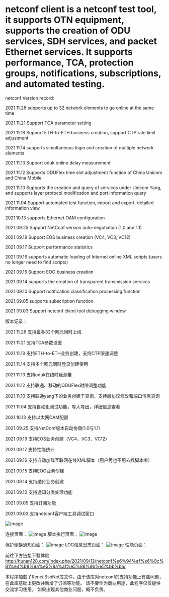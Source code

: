 # netconf client is a netconf test tool, it supports OTN equipment, supports the creation of ODU services, SDH services, and packet Ethernet services. It supports performance, TCA, protection groups, notifications, subscriptions, and automated testing.

netconf Version record:

2021.11.26 supports up to 32 network elements to go online at the same time

2021.11.21 Support TCA parameter setting

2021.11.18 Support ETH-to-ETH business creation, support CTP rate limit adjustment

2021.11.14 supports simultaneous login and creation of multiple network elements

2021.11.13 Support oduk online delay measurement

2021.11.12 Supports ODUFlex time slot adjustment function of China Unicom and China Mobile

2021.11.10 Supports the creation and query of services under Unicom Yang, and supports layer protocol modification and port information query

2021.11.04 Support automated test function, import and export, detailed information view

2021.10.13 supports Ethernet OAM configuration

2021.09.25 Support NetConf version auto-negotiation (1.0 and 1.1)

2021.09.19 Support EOS business creation (VC4, VC3, VC12)

2021.09.17 Support performance statistics

2021.09.16 supports automatic loading of Internet online XML scripts (users no longer need to find scripts)

2021.09.15 Support EOO business creation

2021.09.14 supports the creation of transparent transmission services

2021.09.10 Support notification classification processing function

2021.09.05 supports subscription function

2021.09.03 Support netconf client tool debugging window

版本记录：

2021.11.26 支持最多32个网元同时上线

2021.11.21 支持TCA参数设置

2021.11.18 支持ETH-to-ETH业务创建，支持CTP限速调整

2021.11.14 支持多个网元同时登录创建使用

2021.11.13 支持oduk在线时延测量

2021.11.12 支持联通、移动的ODUFlex时隙调整功能

2021.11.10 支持联通yang下的业务创建于查询，支持层协议修改和端口信息查询

2021.11.04 支持自动化测试功能，导入导出，详细信息查看

2021.10.13 支持以太网OAM配置

2021.09.25 支持NetConf版本自动协商(1.0与1.1)

2021.09.19 支持EOS业务创建（VC4、VC3、VC12）

2021.09.17 支持性能统计

2021.09.16 支持自动加载互联网在线XML脚本（用户再也不用去找脚本啦）

2021.09.15 支持EOO业务创建

2021.09.14 支持透传业务创建

2021.09.10 支持通知分类处理功能

2021.09.05 支持订阅功能

2021.09.03 支持netconf客户端工具调试窗口

![image](https://user-images.githubusercontent.com/59459264/144022899-1b9dd707-963e-49de-8767-691ca49d9689.png)

连接页面：
![image](https://user-images.githubusercontent.com/59459264/134663857-d1178673-a923-4d78-9786-5728aa74d0fd.png)
脚本执行页面：
![image](https://user-images.githubusercontent.com/59459264/134770811-24f7a836-3d17-41c7-b4e2-344793088d14.png)

保护倒换通知页面：
![image](https://user-images.githubusercontent.com/59459264/134770450-328ea051-5add-467d-918a-a5199f48cec7.png)
LOG信息日志页面：
![image](https://user-images.githubusercontent.com/59459264/134770684-7a52fd53-e8b8-45fd-8aec-3ef793144346.png)
性能页面：

前往下方链接下载体验
http://hunan128.com/index.php/2021/09/12/netconf%e6%94%af%e6%8c%81%e4%b8%9a%e5%8a%a1%e5%88%9b%e5%bb%ba/

本程序加载了Renci.SshNet库文件，由于该库对netconf的支持功能上有些问题，在此库基础上更改并新增了订阅等功能。
请不要作为商业用途，此程序仅仅提供交流学习使用。
如果出现其他商业问题，概不负责。
